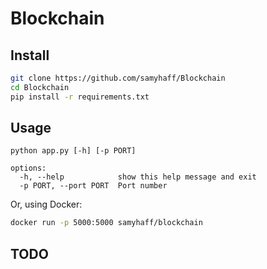 # Blockchain

## Install

```bash
git clone https://github.com/samyhaff/Blockchain
cd Blockchain
pip install -r requirements.txt
```

## Usage

```
python app.py [-h] [-p PORT]

options:
  -h, --help            show this help message and exit
  -p PORT, --port PORT  Port number
```

Or, using Docker:

```bash
docker run -p 5000:5000 samyhaff/blockchain
```

## TODO
